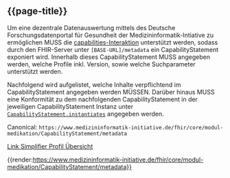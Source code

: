 ## {{page-title}}

Um eine dezentrale Datenauswertung mittels des Deutsche Forschungsdatenportal für Gesundheit der Medizininformatik-Intiative zu ermöglichen MUSS die [capabilities-Interaktion](https://www.hl7.org/fhir/http:html#capabilities) unterstützt werden, sodass durch den FHIR-Server unter ```[BASE-URL]/metadata``` ein CapabilityStatement exponiert wird. Innerhalb dieses CapabilityStatement MUSS angegeben werden, welche Profile inkl. Version, sowie welche Suchparameter unterstützt werden.

Nachfolgend wird aufgelistet, welche Inhalte verpflichtend im CapabilityStatement angegeben werden MÜSSEN. Darüber hinaus MUSS eine Konformität zu dem nachfolgenden CapabilityStatement in der jeweiligen CapabilityStatement Instanz unter [```CapabilityStatement.instantiates```](https://www.hl7.org/fhir/capabilitystatement-definitions.html#CapabilityStatement.instantiates) angegeben werden.

Canonical: ```https://www.medizininformatik-initiative.de/fhir/core/modul-medikation/CapabilityStatement/metadata```

[Link Simplifier Profil Übersicht](https://simplifier.net/resolve?canonical=https://www.medizininformatik-initiative.de/fhir/core/modul-medikation/CapabilityStatement/metadata&fhirVersion=R4)


{{render:https://www.medizininformatik-initiative.de/fhir/core/modul-medikation/CapabilityStatement/metadata}}